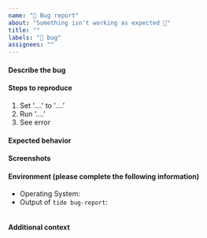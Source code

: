 ```yaml
---
name: "🐛 Bug report"
about: "Something isn't working as expected 🤔"
title: ""
labels: "🐛 bug"
assignees: ""
---
```


#### Describe the bug

<!-- A clear and concise description of what the bug is. -->

#### Steps to reproduce

1. Set '....' to '....'
2. Run '....'
3. See error

#### Expected behavior

<!-- A clear and concise description of what you expected to happen. -->

#### Screenshots

<!-- If applicable, add screenshots to help explain your problem. -->

#### Environment (please complete the following information)

- Operating System: <!-- e.g. Ubuntu 20.04 -->
- Output of `tide bug-report`: <!-- In the code block below -->

```console

```

#### Additional context

<!-- Add any other context about the problem here. -->
